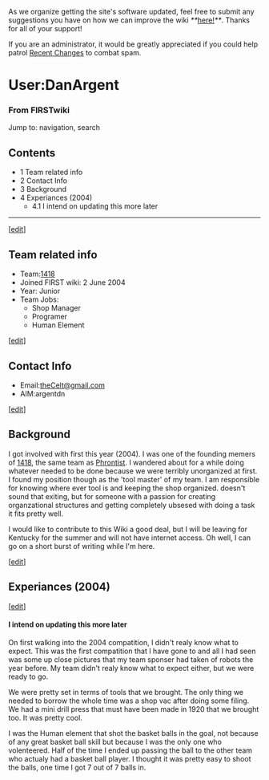 As we organize getting the site's software updated, feel free to submit any
suggestions you have on how we can improve the wiki
_**_[here!](/index.php/User:Hallry/Suggestions "User:Hallry/Suggestions"
)_**_. Thanks for all of your support!

If you are an administrator, it would be greatly appreciated if you could help
patrol [Recent Changes](/index.php/Special:Recentchanges
"Special:Recentchanges" ) to combat spam.

# User:DanArgent

### From FIRSTwiki

Jump to: navigation, search

## Contents

  * 1 Team related info
  * 2 Contact Info
  * 3 Background
  * 4 Experiances (2004)
    * 4.1 I intend on updating this more later  
---  
  
[[edit](/index.php?title=User:DanArgent&action=edit&section=1 "Edit section:
Team related info" )]

## Team related info

  * Team:[1418](/index.php/1418 "1418" )
  * Joined FIRST wiki: 2 June 2004 
  * Year: Junior 
  * Team Jobs: 
    * Shop Manager 
    * Programer 
    * Human Element 

[[edit](/index.php?title=User:DanArgent&action=edit&section=2 "Edit section:
Contact Info" )]

## Contact Info

  * Email:theCelt@gmail.com 
  * AIM:argentdn 

  

[[edit](/index.php?title=User:DanArgent&action=edit&section=3 "Edit section:
Background" )]

## Background

I got involved with first this year (2004). I was one of the founding memers
of [1418](/index.php/1418 "1418" ), the same team as
[Phrontist](/index.php/User:Phrontist "User:Phrontist" ). I wandered about for
a while doing whatever needed to be done because we were terribly unorganized
at first. I found my position though as the 'tool master' of my team. I am
responsible for knowing where ever tool is and keeping the shop organized.
doesn't sound that exiting, but for someone with a passion for creating
organzational structures and getting completely ubsesed with doing a task it
fits pretty well.

I would like to contribute to this Wiki a good deal, but I will be leaving for
Kentucky for the summer and will not have internet access. Oh well, I can go
on a short burst of writing while I'm here.

[[edit](/index.php?title=User:DanArgent&action=edit&section=4 "Edit section:
Experiances \(2004\)" )]

## Experiances (2004)

[[edit](/index.php?title=User:DanArgent&action=edit&section=5 "Edit section: I
intend on updating this more later" )]

#### I intend on updating this more later

On first walking into the 2004 compatition, I didn't realy know what to
expect. This was the first compatition that I have gone to and all I had seen
was some up close pictures that my team sponser had taken of robots the year
before. My team didn't realy know what to expect either, but we were ready to
go.

We were pretty set in terms of tools that we brought. The only thing we needed
to borrow the whole time was a shop vac after doing some filing. We had a mini
drill press that must have been made in 1920 that we brought too. It was
pretty cool.

I was the Human element that shot the basket balls in the goal, not because of
any great basket ball skill but because I was the only one who volenteered.
Half of the time I ended up passing the ball to the other team who actualy had
a basket ball player. I thought it was pretty easy to shoot the balls, one
time I got 7 out of 7 balls in.

